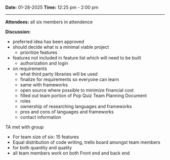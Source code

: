 **Date:** 01-28-2025
**Time:** 12:25 pm - 2:00 pm
<hr>  

**Attendees:**
all six members in attendence

  
**Discussion:**

 - preferred idea has been approved
 - should decide what is a minimal viable project
	 - prioritize features
 - features not included in feature list which will need to be built
	 - authorization and login
 - on requirements
	 - what third party libraries will be used
	 - finalize for requirements so everyone can learn
	 - same with frameworks
	 - open source where possible to minimize financial cost
	 - filled out team portion of Pop Quiz Team Planning Document
	 - roles
	 - ownership of researching languages and frameworks
	 - pros and cons of languages and frameworks
	 - contact information


TA met with group

 - For team size of six: 15 features
 - Equal distribution of code writing, trello board amongst team members
 - for both quantity and quality
 - all team members work on both Front end and back end
 